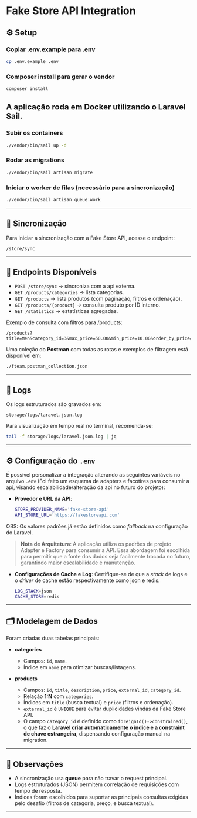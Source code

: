 # Fake Store API Integration

## ⚙️ Setup

### Copiar .env.example para .env
```bash
cp .env.example .env
````

### Composer install para gerar o vendor
```bash
composer install
````

## A aplicação roda em **Docker** utilizando o Laravel Sail.

### Subir os containers
```bash
./vendor/bin/sail up -d
````

### Rodar as migrations

```bash
./vendor/bin/sail artisan migrate
```

### Iniciar o worker de filas (necessário para a sincronização)

```bash
./vendor/bin/sail artisan queue:work
```

---

## 🔄 Sincronização

Para iniciar a sincronização com a Fake Store API, acesse o endpoint:

```
/store/sync
```

---

## 📡 Endpoints Disponíveis

* `POST /store/sync` → sincroniza com a api externa.
* `GET /products/categories` → lista categorias.
* `GET /products` → lista produtos (com paginação, filtros e ordenação).
* `GET /products/{product}` → consulta produto por ID interno.
* `GET /statistics` → estatísticas agregadas.

Exemplo de consulta com filtros para /products:
```
/products?title=Men&category_id=3&max_price=50.00&min_price=10.00&order_by_price=desc&per_page=1`
```

Uma coleção do **Postman** com todas as rotas e exemplos de filtragem está disponível em:

```
./fteam.postman_collection.json
```

---

## 📝 Logs

Os logs estruturados são gravados em:

```
storage/logs/laravel.json.log
```

Para visualização em tempo real no terminal, recomenda-se:

```bash
tail -f storage/logs/laravel.json.log | jq
```

-----

## ⚙️ Configuração do `.env`

É possível personalizar a integração alterando as seguintes variáveis no arquivo `.env` (Foi feito um esquema de adapters e facotires para consumir a api, visando escalabilidade/alteração da api no futuro do projeto):

* **Provedor e URL da API**:

  ```bash
  STORE_PROVIDER_NAME='fake-store-api'
  API_STORE_URL='https://fakestoreapi.com'
  ```
OBS: Os valores padrões já estão definidos como *fallback* na configuração do Laravel.

> **Nota de Arquitetura**: A aplicação utiliza os padrões de projeto Adapter e Factory para consumir a API. Essa abordagem foi escolhida para permitir que a fonte dos dados seja facilmente trocada no futuro, garantindo maior escalabilidade e manutenção.



* **Configurações de Cache e Log**:
  Certifique-se de que a *stack* de logs e o *driver* de cache estão respectivamente como json e redis.

  ```bash
  LOG_STACK=json
  CACHE_STORE=redis
  ```

-----



## 🗂️ Modelagem de Dados

Foram criadas duas tabelas principais:

* **categories**

    * Campos: `id`, `name`.
    * Índice em `name` para otimizar buscas/listagens.

* **products**

    * Campos: `id`, `title`, `description`, `price`, `external_id`, `category_id`.
    * Relação **1\:N** com `categories`.
    * Índices em `title` (busca textual) e `price` (filtros e ordenação).
    * `external_id` é `UNIQUE` para evitar duplicidades vindas da Fake Store API.
    * O campo `category_id` é definido como `foreignId()->constrained()`, o que faz o **Laravel criar automaticamente o índice e a constraint de chave estrangeira**, dispensando configuração manual na migration.

---

## 📌 Observações

* A sincronização usa **queue** para não travar o request principal.
* Logs estruturados (JSON) permitem correlação de requisições com tempo de resposta.
* Índices foram escolhidos para suportar as principais consultas exigidas pelo desafio (filtros de categoria, preço, e busca textual).

---
